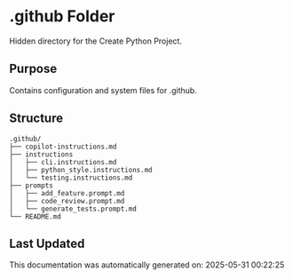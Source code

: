 <!-- filepath: /home/michaelnewham/Projects/create_python_project/.github/aboutthisfolder.md -->
# .github Folder

Hidden directory for the Create Python Project.

## Purpose

Contains configuration and system files for .github.

## Structure

```
.github/
├── copilot-instructions.md
├── instructions
│   ├── cli.instructions.md
│   ├── python_style.instructions.md
│   └── testing.instructions.md
├── prompts
│   ├── add_feature.prompt.md
│   ├── code_review.prompt.md
│   └── generate_tests.prompt.md
└── README.md
```

## Last Updated

This documentation was automatically generated on: 2025-05-31 00:22:25
